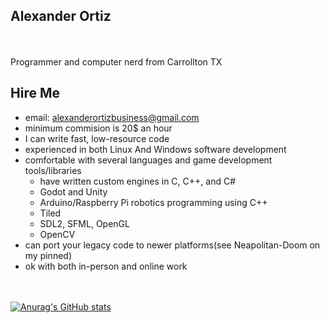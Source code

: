 ## Alexander Ortiz
<br></br>
Programmer and computer nerd from Carrollton TX

## Hire Me
- email: alexanderortizbusiness@gmail.com
- minimum commision is 20$ an hour
- I can write fast, low-resource code
- experienced in both Linux And Windows software development
- comfortable with several languages and game development tools/libraries
    - have written custom engines in C, C++, and C#
    - Godot and Unity
    - Arduino/Raspberry Pi robotics programming using C++ 
    - Tiled
    - SDL2, SFML, OpenGL
    - OpenCV
- can port your legacy code to newer platforms(see Neapolitan-Doom on my pinned)
- ok with both in-person and online work

<br></br>
[![Anurag's GitHub stats](https://github-readme-stats.vercel.app/api?username=BBQGiraffe)](https://github.com/anuraghazra/github-readme-stats)
